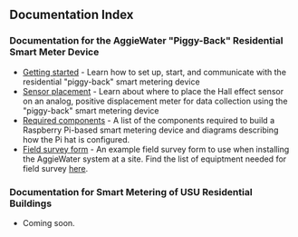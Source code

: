 ## Documentation Index

### Documentation for the AggieWater "Piggy-Back" Residential Smart Meter Device

* [Getting started](gettingstarted.md) - Learn how to set up, start, and communicate with the residential "piggy-back" smart metering device
* [Sensor placement](sensorplacement.md) - Learn about where to place the Hall effect sensor on an analog, positive displacement meter for data collection using the "piggy-back" smart metering device
* [Required components](requiredcomponents.md) - A list of the components required to build a Raspberry Pi-based smart metering device and diagrams describing how the Pi hat is configured.
* [Field survey form](AggieWaterFieldSurveyForm.pdf) - An example field survey form to use when installing the AggieWater system at a site. Find the list of equiptment needed for field survey [here](field_survey_equipment.txt).

### Documentation for Smart Metering of USU Residential Buildings 

* Coming soon.
